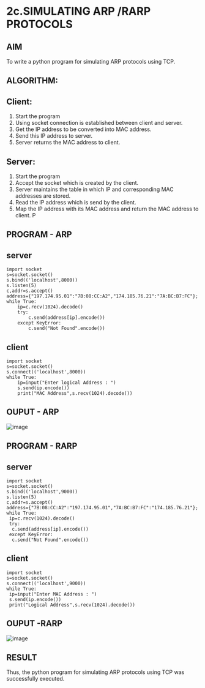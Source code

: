 # 2c.SIMULATING ARP /RARP PROTOCOLS
## AIM
To write a python program for simulating ARP protocols using TCP.
## ALGORITHM:
## Client:
1. Start the program
2. Using socket connection is established between client and server.
3. Get the IP address to be converted into MAC address.
4. Send this IP address to server.
5. Server returns the MAC address to client.
## Server:
1. Start the program
2. Accept the socket which is created by the client.
3. Server maintains the table in which IP and corresponding MAC addresses are
stored.
4. Read the IP address which is send by the client.
5. Map the IP address with its MAC address and return the MAC address to client.
P
## PROGRAM - ARP
## server
```
import socket
s=socket.socket()
s.bind(('localhost',8000))
s.listen(5)
c,addr=s.accept()
address={"197.174.95.01":"7B:08:CC:A2","174.185.76.21":"7A:BC:B7:FC"};
while True:
    ip=c.recv(1024).decode()
    try:
        c.send(address[ip].encode())
    except KeyError:
        c.send("Not Found".encode())
```
## client
```
import socket
s=socket.socket()
s.connect(('localhost',8000))
while True:
    ip=input("Enter logical Address : ")
    s.send(ip.encode())
    print("MAC Address",s.recv(1024).decode())
```
## OUPUT - ARP
![image](https://github.com/user-attachments/assets/e13b95a7-a446-4997-9794-636ff5b6c9b6)

## PROGRAM - RARP
## server
```
import socket
s=socket.socket()
s.bind(('localhost',9000))
s.listen(5)
c,addr=s.accept()
address={"7B:08:CC:A2":"197.174.95.01","7A:BC:B7:FC":"174.185.76.21"};
while True:
 ip=c.recv(1024).decode()
 try:
  c.send(address[ip].encode())
 except KeyError:
  c.send("Not Found".encode())
```
## client
```
import socket
s=socket.socket()
s.connect(('localhost',9000))
while True:
 ip=input("Enter MAC Address : ")
 s.send(ip.encode())
 print("Logical Address",s.recv(1024).decode())
```
## OUPUT -RARP
![image](https://github.com/user-attachments/assets/a77d075d-b863-4a13-9e08-ee4ee59578d1)

## RESULT
Thus, the python program for simulating ARP protocols using TCP was successfully 
executed.
